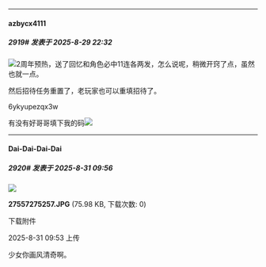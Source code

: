 ﻿
*****

####  azbycx4111  
##### 2919#       发表于 2025-8-29 22:32

<img src="https://static.stage1st.com/image/smiley/face2017/009.gif" referrerpolicy="no-referrer">2周年预热，送了回忆和角色必中11连各两发，怎么说呢，稍微开窍了点，虽然也就一点。

然后招待任务重置了，老玩家也可以重填招待了。

6ykyupezqx3w

有没有好哥哥填下我的码<img src="https://static.stage1st.com/image/smiley/face2017/125.png" referrerpolicy="no-referrer">


*****

####  Dai-Dai-Dai-Dai  
##### 2920#       发表于 2025-8-31 09:56

<img src="https://img.stage1st.com/forum/202508/31/095329kqvprvrrrrr7qqqy.jpg" referrerpolicy="no-referrer">

<strong>27557275257.JPG</strong> (75.98 KB, 下载次数: 0)

下载附件

2025-8-31 09:53 上传

少女你画风清奇啊。

